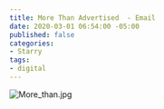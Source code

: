 ```yaml
---
title: More Than Advertised  - Email
date: 2020-03-01 06:54:00 -05:00
published: false
categories:
- Starry
tags:
- digital
---
```


![More_than.jpg](/uploads/More_than.jpg)
